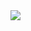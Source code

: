 <img src="https://github.com/hankyungeun/hankyungeun/assets/57738749/6044a543-9659-4936-ac5a-d615b017249c">

<!--
**hankyungeun/hankyungeun** is a ✨ _special_ ✨ repository because its `README.md` (this file) appears on your GitHub profile.

Here are some ideas to get you started:

- 🔭 I’m currently working on ...
- 🌱 I’m currently learning ...
- 👯 I’m looking to collaborate on ...
- 🤔 I’m looking for help with ...
- 💬 Ask me about ...
- 📫 How to reach me: ...
- 😄 Pronouns: ...
- ⚡ Fun fact: ...
-->
